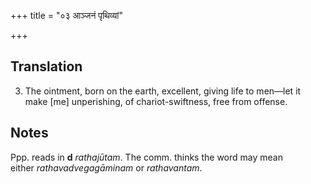 +++
title = "०३ आञ्जनं पृथिव्यां"

+++
## Translation
3. The ointment, born on the earth, excellent, giving life to men—let it  
make \[me\] unperishing, of chariot-swiftness, free from offense.

## Notes
Ppp. reads in **d** *rathajūtam*. The comm. thinks the word may mean  
either *rathavadvegagāminam* or *rathavantam*.
